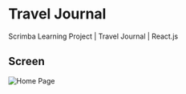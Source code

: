 # Travel Journal
Scrimba Learning Project | Travel Journal | React.js

## Screen

![Home Page](/public/homepage.png)